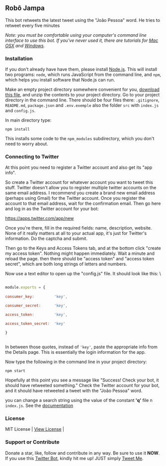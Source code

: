 ## Robô Jampa 

This bot retweets the latest tweet using the "João Pessoa" word. He tries to retweet every five minutes

_Note: you must be comfortable using your computer's command line interface to use this bot. If you've never used it, there are tutorials for [Mac OSX](http://blog.teamtreehouse.com/introduction-to-the-mac-os-x-command-line) and [Windows](http://www.bleepingcomputer.com/tutorials/windows-command-prompt-introduction/)._ 
 
### Installation 
 
If you don't already have have them, please install [Node.js](http://nodejs.org/). This will install two programs: `node`, which runs JavaScript from the command line, and `npm`, which helps you install software that Node.js can run. 
 
Make an empty project directory somewhere convenient for you, [download this file](https://github.com/barbosamaatheus/jampa-twitter-bot/archive/master.zip), and unzip the contents to your project directory. Go to your project directory in the command line. There should be four files there: `.gitignore`, `README.md`, `package.json` and `.env.exemple` also the folder `src` with `index.js` and `config.js`. 

In main directory type: 
 
`npm install` 

This installs some code to the `npm_modules` subdirectory, which you don't need to worry about.

### Connecting to Twitter 

At this point you need to register a Twitter account and also get its "app info". 

So create a Twitter account for whatever account you want to tweet this stuff. Twitter doesn't allow you to register multiple twitter accounts on the same email address. I recommend you create a brand new email address (perhaps using Gmail) for the Twitter account. Once you register the account to that email address, wait for the confirmation email. Then go here and log in as the Twitter account for your bot: 

https://apps.twitter.com/app/new 
 
Once you're there, fill in the required fields: name, description, website. None of it really matters at all to your actual app, it's just for Twitter's information. Do the captcha and submit. 
 
Then go to the Keys and Access Tokens tab, and at the bottom click "create my access token". Nothing might happen immediately. Wait a minute and reload the page. then there should be "access token" and "access token secret", which are both long strings of letters and numbers. 
 
Now use a text editor to open up the "config.js" file. It should look like this: 
\
 
```javascript 
 
module.exports = { 
 
consumer_key:         'key', 

consumer_secret:      'key', 

access_token:         'key', 

access_token_secret:  'key' 
 
} 
 
``` 

In between those quotes, instead of `'key'`, paste the appropriate info from the Details page. This is essentially the login information for the app. 

Now type the following in the command line in your project directory: 
 
`npm start` 
 
Hopefully at this point you see a message like "Success! Check your bot, it should have retweeted something." Check the Twitter account for your bot, and it should have retweeted a tweet with the "João Pessoa" word. 

you can change a search string using the value of the constant **'q'** file n `index.js`. See the [documentation](https://developer.twitter.com/en/docs/tweets/search/guides/standard-operators)

### License

MIT License | [View License](https://github.com/barbosamaatheus/jampa-twitter-bot/blob/master/LICENSE) |

### Support or Contribute

Donate a star, like, follow and contribute in any way. Be sure to use it **NOW**. If you use this [Twitter Bot](https://github.com/barbosamaatheus/jampa-twitter-bot), kindly hit me up! JUST simply [Tweet Me](https://twitter.com/barbosamaatheus).


